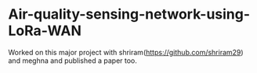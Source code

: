 # Air-quality-sensing-network-using-LoRa-WAN
Worked on this major project with shriram(https://github.com/shriram29) and meghna and published a paper too. 
